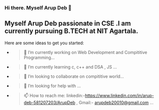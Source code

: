 ### Hi there. Myself Arup Deb 👋

## Myself Arup Deb passionate in CSE .I am currently pursuing B.TECH at NIT Agartala.

Here are some ideas to get you started:

- >  🔭 I’m currently working on Web Development and Compititive Programming...
- >  🌱 I’m currently learning c, c++ and DSA , JS ...
- >  👯 I’m looking to collaborate on compititive world...
- >  🤔 I’m looking for help with  ...
- >  📫 How to reach me: linkedin:-https://www.linkedin.com/in/arup-deb-581207203/ArupDeb , Gmail:- arupdeb20010@gmail.com   ...

